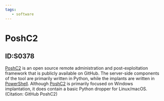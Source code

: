 ```yaml
---
tags:
   - software
---
```

# PoshC2
## ID:S0378
[PoshC2](/mitre/software/S0378) is an open source remote administration and post-exploitation framework that is publicly available on GitHub. The server-side components of the tool are primarily written in Python, while the implants are written in [PowerShell](/mitre/techniques/T1059/001). Although [PoshC2](/mitre/software/S0378) is primarily focused on Windows implantation, it does contain a basic Python dropper for Linux/macOS.(Citation: GitHub PoshC2)
